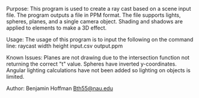 Purpose:
	This program is used to create a ray cast based on a scene input file. The program outputs a file in PPM format. The file supports lights, spheres, planes, and a single camera object. Shading and shadows are applied to elements to make a 3D effect.

Usage:
	The usage of this program is to input the following on the command line:
	raycast width height input.csv output.ppm

Known Issues:
    Planes are not drawing due to the intersection function not returning the correct "t" value. Spheres have inverted y-coordinates. Angular lighting calculations have not been added so lighting on objects is limited.

Author:
	Benjamin Hoffman
	Bth55@nau.edu